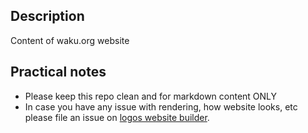 ## Description
Content of waku.org website


## Practical notes
- Please keep this repo clean and for markdown content ONLY 
- In case you have any issue with rendering, how website looks, etc please file an issue on [logos website builder](https://github.com/acid-info/logos-site-builder). 

